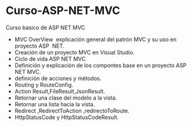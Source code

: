 # Curso-ASP-NET-MVC
Curso basico de ASP NET MVC 


* MVC OverView  explicación general del patrón MVC y su uso en proyecto ASP  NET.
* Creación de un proyecto MVC en Visual Studio.
* Ciclo de vida ASP NET MVC
* Definición y explicación de los compontes base en un proyecto ASP NET MVC.
* definición de acciones y métodos.
* Routing y RouteConfig.
* Action Result,FileResult,JsonResult.
* Retornar una clase del modelo a la vista.
* Retornar una lista hacia la vista.
* Redirect ,RedirectToAction ,redirectoToRoute.
* HttpStatusCode y HttpStatusCodeResult.
